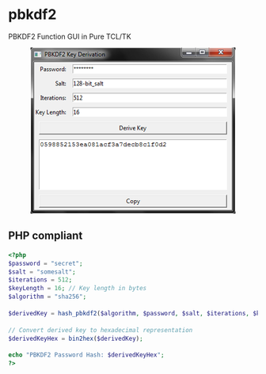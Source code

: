 # pbkdf2
PBKDF2 Function GUI in Pure TCL/TK

<div align="center">
 <img src="PBKDF2.png"</img>
</div>

## PHP compliant
```php
<?php
$password = "secret";
$salt = "somesalt";
$iterations = 512;
$keyLength = 16; // Key length in bytes
$algorithm = "sha256";

$derivedKey = hash_pbkdf2($algorithm, $password, $salt, $iterations, $keyLength, true);

// Convert derived key to hexadecimal representation
$derivedKeyHex = bin2hex($derivedKey);

echo "PBKDF2 Password Hash: $derivedKeyHex";
?>
```
